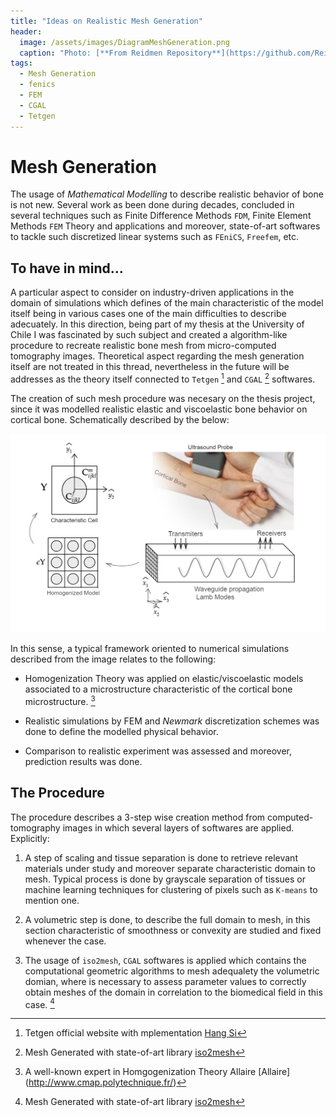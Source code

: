 ```yaml
---
title: "Ideas on Realistic Mesh Generation"
header:
  image: /assets/images/DiagramMeshGeneration.png
  caption: "Photo: [**From Reidmen Repository**](https://github.com/Reidmen)"
tags: 
  - Mesh Generation
  - fenics
  - FEM
  - CGAL
  - Tetgen
---
```


# Mesh Generation 
The usage of *Mathematical Modelling* to describe realistic behavior of bone is not new. Several work as been done during decades, concluded in several techniques such as Finite Difference Methods `FDM`, Finite Element Methods `FEM` Theory and applications and moreover, state-of-art softwares to tackle such discretized linear systems such as `FEniCS`, `Freefem`, etc.

## To have in mind...
A particular aspect to consider on industry-driven applications in the domain of simulations which defines of the main characteristic of the model itself being in various cases one of the main difficulties to describe adecuately.
In this direction, being part of my thesis at the University of Chile I was fascinated by such subject and created a algorithm-like procedure to recreate realistic bone mesh from micro-computed tomography images. 
Theoretical aspect regarding the mesh generation itself are not treated in this thread, nevertheless in the future will be addresses as the theory itself connected to `Tetgen` [^2] and `CGAL` [^1] softwares. 

The creation of such mesh procedure was necesary on the thesis project, since it was modelled realistic elastic and viscoelastic bone behavior on cortical bone. Schematically described by the below:

![**Schematic Description of Thesis Work**](../assets/images/SchematicPropagation.png)

In this sense, a typical framework oriented to numerical simulations described from the image relates to the following:

* Homogenization Theory was applied on elastic/viscoelastic models associated to a microstructure characteristic of the cortical bone microstructure. [^3]

* Realistic simulations by FEM and *Newmark* discretization schemes was done to define the modelled physical behavior.

* Comparison to realistic experiment was assessed and moreover, prediction results was done.

## The Procedure
The procedure describes a 3-step wise creation method from computed-tomography images in which several layers of softwares are applied. Explicitly:
1. A step of scaling and tissue separation is done to retrieve relevant materials under study and moreover separate characteristic domain to mesh. Typical process is done by grayscale separation of tissues or machine learning techniques for clustering of pixels such as `K-means` to mention one.

2. A volumetric step is done, to describe the full domain to mesh, in this section characteristic of smoothness or convexity are studied and fixed whenever the case.

3. The usage of `iso2mesh`, `CGAL` softwares is applied which contains the computational geometric algorithms to mesh adequalety the volumetric domian, where is necessary to assess parameter values to correctly obtain meshes of the domain in correlation to the biomedical field in this case. [^1]



[^1]: Mesh Generated with state-of-art library [iso2mesh](http://iso2mesh.sourceforge.net/cgi-bin/index.cgi)
[^2]: Tetgen official website with mplementation [Hang Si](http://wias-berlin.de/software/tetgen/)
[^3]: A well-known expert in Homgogenization Theory Allaire [Allaire] (http://www.cmap.polytechnique.fr/)